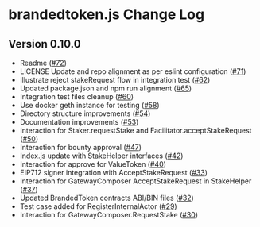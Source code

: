 # brandedtoken.js Change Log

## Version 0.10.0

* Readme ([#72](https://github.com/OpenSTFoundation/brandedtoken.js/pull/72))
* LICENSE Update and repo alignment as per eslint configuration ([#71](https://github.com/OpenSTFoundation/brandedtoken.js/pull/71))
* Illustrate reject stakeRequest flow in integration test ([#62](https://github.com/OpenSTFoundation/brandedtoken.js/pull/62))
* Updated package.json and npm run alignment ([#65](https://github.com/OpenSTFoundation/brandedtoken.js/pull/65))
* Integration test files cleanup ([#60](https://github.com/OpenSTFoundation/brandedtoken.js/pull/60))
* Use docker geth instance for testing ([#58](https://github.com/OpenSTFoundation/brandedtoken.js/pull/58))
* Directory structure improvements ([#54](https://github.com/OpenSTFoundation/brandedtoken.js/pull/54))
* Documentation improvements ([#53](https://github.com/OpenSTFoundation/brandedtoken.js/pull/53))
* Interaction for Staker.requestStake and Facilitator.acceptStakeRequest ([#50](https://github.com/OpenSTFoundation/brandedtoken.js/pull/50))
* Interaction for bounty approval ([#47](https://github.com/OpenSTFoundation/brandedtoken.js/pull/47))
* Index.js update with StakeHelper interfaces ([#42](https://github.com/OpenSTFoundation/brandedtoken.js/pull/42))
* Interaction for approve for ValueToken ([#40](https://github.com/OpenSTFoundation/brandedtoken.js/pull/40))
* EIP712 signer integration with AcceptStakeRequest ([#33](https://github.com/OpenSTFoundation/brandedtoken.js/pull/33))
* Interaction for GatewayComposer AcceptStakeRequest in StakeHelper ([#37](https://github.com/OpenSTFoundation/brandedtoken.js/pull/37))
* Updated BrandedToken contracts ABI/BIN files ([#32](https://github.com/OpenSTFoundation/brandedtoken.js/pull/32))
* Test case added for RegisterInternalActor ([#29](https://github.com/OpenSTFoundation/brandedtoken.js/pull/29))
* Interaction for GatewayComposer.RequestStake ([#30](https://github.com/OpenSTFoundation/brandedtoken.js/pull/30))
